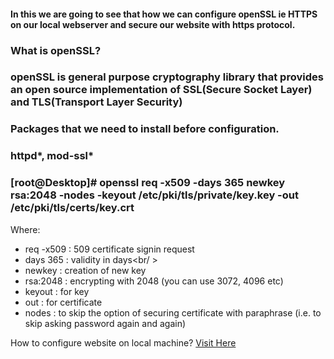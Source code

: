 
#### In this we are going to see that how we can configure openSSL ie HTTPS on our local webserver and secure our website with https protocol.

### What is openSSL?

### openSSL is general purpose cryptography library that provides an open source implementation of SSL(Secure Socket Layer) and TLS(Transport Layer Security) 

### Packages that we need to install before configuration.
### httpd*, mod-ssl*

### [root@Desktop]# openssl req -x509 -days 365 newkey rsa:2048 -nodes -keyout /etc/pki/tls/private/key.key -out /etc/pki/tls/certs/key.crt


Where: <br />

+ req -x509 : 509 certificate signin request <br />
+ days 365  : validity in days<br/ >
+ newkey    : creation of new key <br />
+ rsa:2048  : encrypting with 2048 (you can use 3072, 4096 etc)<br />
+ keyout    : for key <br />
+ out       : for certificate <br />
+ nodes     : to skip the option of securing certificate with paraphrase (i.e. to skip asking password again and again)<br />


How to configure website on local machine?
[Visit Here](https://github.com/iamguri/CentOS7/blob/master/LocalWebServer/LocalWebServer_Script "Local Web Server")
